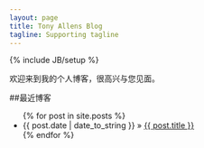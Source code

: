 ```yaml
---
layout: page
title: Tony Allens Blog
tagline: Supporting tagline
---
```

{% include JB/setup %}

欢迎来到我的个人博客，很高兴与您见面。

##最近博客

<ul class="posts">
  {% for post in site.posts %}
    <li><span>{{ post.date | date_to_string }}</span> &raquo; <a href="{{ BASE_PATH }}{{ post.url }}">{{ post.title }}</a></li>
  {% endfor %}
</ul>
